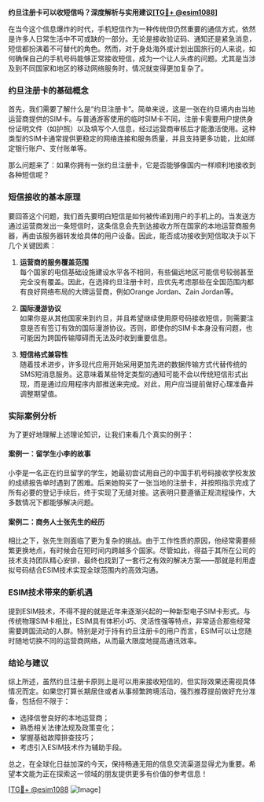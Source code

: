 **约旦注册卡可以收短信吗？深度解析与实用建议[[TG💪+ @esim1088](https://t.me/s/esim1088)]**

在当今这个信息爆炸的时代，手机短信作为一种传统但仍然重要的通信方式，依然是许多人日常生活中不可或缺的一部分。无论是接收验证码、通知还是紧急消息，短信都扮演着不可替代的角色。然而，对于身处海外或计划出国旅行的人来说，如何确保自己的手机号码能够正常接收短信，成为一个让人头疼的问题。尤其是当涉及到不同国家和地区的移动网络服务时，情况就变得更加复杂了。

### 约旦注册卡的基础概念

首先，我们需要了解什么是“约旦注册卡”。简单来说，这是一张在约旦境内由当地运营商提供的SIM卡。与普通游客使用的临时SIM卡不同，注册卡需要用户提供身份证明文件（如护照）以及填写个人信息，经过运营商审核后才能激活使用。这种类型的SIM卡通常提供更稳定的网络连接和服务质量，并且支持更多功能，比如绑定银行账户、支付账单等。

那么问题来了：如果你拥有一张约旦注册卡，它是否能够像国内一样顺利地接收到各种短信呢？

### 短信接收的基本原理

要回答这个问题，我们首先要明白短信是如何被传递到用户的手机上的。当发送方通过运营商发出一条短信时，这条信息会先到达接收方所在国家的本地运营商服务器，再由该服务器转发给具体的用户设备。因此，能否成功接收到短信取决于以下几个关键因素：

1. **运营商的服务覆盖范围**  
   每个国家的电信基础设施建设水平各不相同，有些偏远地区可能信号较弱甚至完全没有覆盖。因此，在选择约旦注册卡时，应优先考虑那些在全国范围内都有良好网络布局的大牌运营商，例如Orange Jordan、Zain Jordan等。

2. **国际漫游协议**  
   如果你是从其他国家来到约旦，并且希望继续使用原号码接收短信，则需要注意是否有签订有效的国际漫游协议。否则，即使你的SIM卡本身没有问题，也可能因为跨国传输障碍而无法及时收到重要信息。

3. **短信格式兼容性**  
   随着技术进步，许多现代应用开始采用更加先进的数据传输方式代替传统的SMS短消息服务。这意味着某些特定类型的通知可能不会以传统短信形式出现，而是通过应用程序内部推送来完成。对此，用户应当提前做好心理准备并调整期望值。

### 实际案例分析

为了更好地理解上述理论知识，让我们来看几个真实的例子：

#### 案例一：留学生小李的故事
小李是一名正在约旦留学的学生，她最初尝试用自己的中国手机号码接收学校发放的成绩报告单时遇到了困难。后来她购买了一张当地的注册卡，并按照指示完成了所有必要的登记手续后，终于实现了无缝对接。这表明只要遵循正规流程操作，大多数情况下都能够解决问题。

#### 案例二：商务人士张先生的经历
相比之下，张先生则面临了更为复杂的挑战。由于工作性质的原因，他经常需要频繁更换地点，有时候会在短时间内跨越多个国家。尽管如此，得益于其所在公司的技术支持团队精心安排，最终也找到了一套行之有效的解决方案——那就是利用虚拟号码结合ESIM技术实现全球范围内的高效沟通。

### ESIM技术带来的新机遇

提到ESIM技术，不得不提的就是近年来逐渐兴起的一种新型电子SIM卡形式。与传统物理SIM卡相比，ESIM具有体积小巧、灵活性强等特点，非常适合那些经常需要跨国流动的人群。特别是对于持有约旦注册卡的用户而言，ESIM可以让您随时随地切换不同的运营商网络，从而最大限度地提高通讯效率。

### 结论与建议

综上所述，虽然约旦注册卡原则上是可以用来接收短信的，但实际效果还需视具体情况而定。如果您打算长期居住或者从事频繁跨境活动，强烈推荐提前做好充分准备，包括但不限于：
- 选择信誉良好的本地运营商；
- 熟悉相关法律法规及政策变化；
- 掌握基础故障排查技巧；
- 考虑引入ESIM技术作为辅助手段。

总之，在全球化日益加深的今天，保持畅通无阻的信息交流渠道显得尤为重要。希望本文能为正在探索这一领域的朋友提供更多有价值的参考信息！

[[TG💪+ @esim1088](https://t.me/s/esim1088) ![Image](https://i.postimg.cc/4NQfJmqS/Snipaste-2025-05-13-00-14-12.png)]